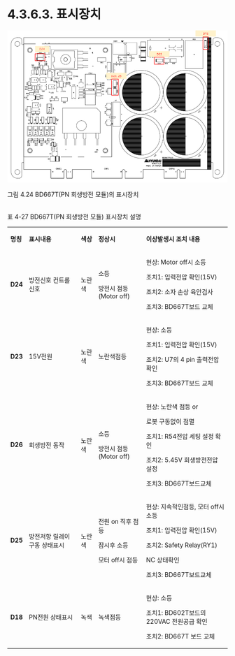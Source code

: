 ﻿# 4.3.6.3. 표시장치

![](../../../_assets/4.3.6.3_BD667T_표시장치.PNG  )

그림 4.24 BD667T(PN 회생방전 모듈)의 표시장치
<br><br>

표 4-27 BD667T(PN 회생방전 모듈) 표시장치 설명

<table>
<tbody>
<tr class="odd">
<td><p><strong>명칭</strong></p></td>
<td><p><strong>표시내용</strong></p></td>
<td><p><strong>색상</strong></p></td>
<td><p><strong>정상시</strong></p></td>
<td><p><strong>이상발생시 조치 내용</strong></p></td>
</tr>
<tr class="even">
<td><p><strong>D24</strong></p></td>
<td><p>방전신호 컨트롤신호</p></td>
<td><p>노란색</p></td>
<td><p>소등</p><p>방전시 점등 (Motor off)</p></td>
<td><p>현상: Motor off시 소등</p>
<p>조치1: 입력전압 확인(15V)</p>
<p>조치2: 소자 손상 육안검사</p>
<p>조치3: BD667T보드 교체</p></td>
</tr>
<tr class="odd">
<td><p><strong>D23</strong></p></td>
<td><p>15V전원</p></td>
<td><p>노란색</p></td>
<td><p>노란색점등</p></td>
<td><p>현상: 소등</p>
<p>조치1: 입력전압 확인(15V)</p>
<p>조치2: U7의 4 pin 출력전압 확인</p>
<p>조치3: BD667T보드 교체</p></td>
</tr>
<tr class="even">
<td><p><strong>D26</strong></p></td>
<td><p>회생방전 동작</p></td>
<td><p>노란색</p></td>
<td><p>소등</p><p>방전시 점등 (Motor off)</p></td>
<td><p>현상: 노란색 점등 or<p>로봇 구동없이 점멸</p>
<p>조치1: R54전압 세팅 설정 확인</p>
<p>조치2: 5.45V 회생방전전압 설정</p>
<p>조치3: BD667T보드교체</p></td>
</tr>
<tr class="odd">
<td><p><strong>D25</strong></p></td>
<td><p>방전저항 릴레이 구동 상태표시</p></td>
<td><p>노란색</p></td>
<td><p>전원 on 직후 점등<p>잠시후 소등<p>모터 off시 점등</p></td>
<td><p>현상: 지속적인점등, 모터 off시 소등</p>
<p>조치1: 입력전압 확인(15V)</p>
<p>조치2: Safety Relay(RY1)<p>NC 상태확인</p>
<p>조치3: BD667T보드교체</p></td>
</tr>
<tr class="even">
<td><p><strong>D18</strong></p></td>
<td><p>PN전원 상태표시</p></td>
<td><p>녹색</p></td>
<td><p>녹색점등</p></td>
<td><p>현상: 소등</p>
<p>조치1: BD602T보드의 220VAC 전원공급 확인</p>
<p>조치2: BD667T 보드 교체</p></td>
</tr>
</tbody>
</table>